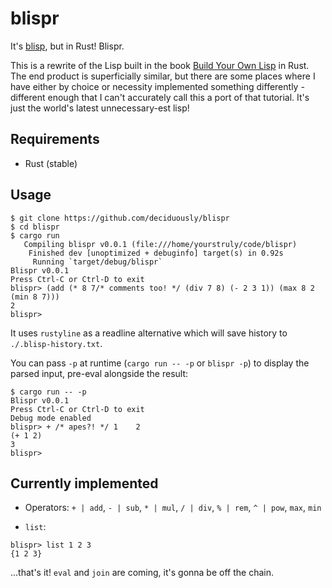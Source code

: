 # blispr

It's [blisp](https://github.com/deciduously/blisp), but in Rust!   Blispr.

This is a rewrite of the Lisp built in the book [Build Your Own Lisp](http://www.buildyourownlisp.com/) in Rust.  The end product is superficially similar, but there are some places where I have either by choice or necessity implemented something differently - different enough that I can't accurately call this a port of that tutorial.  It's just the world's latest unnecessary-est lisp!

## Requirements

* Rust (stable)

## Usage

```blispr
$ git clone https://github.com/deciduously/blispr
$ cd blispr
$ cargo run
   Compiling blispr v0.0.1 (file:///home/yourstruly/code/blispr)
    Finished dev [unoptimized + debuginfo] target(s) in 0.92s
     Running `target/debug/blispr`
Blispr v0.0.1
Press Ctrl-C or Ctrl-D to exit
blispr> (add (* 8 7/* comments too! */ (div 7 8) (- 2 3 1)) (max 8 2 (min 8 7)))
2
blispr>
```

It uses `rustyline` as a readline alternative which will save history to `./.blisp-history.txt`.

You can pass `-p` at runtime (`cargo run -- -p` or `blispr -p`) to display the parsed input, pre-eval alongside the result:

```blispr
$ cargo run -- -p
Blispr v0.0.1
Press Ctrl-C or Ctrl-D to exit
Debug mode enabled
blispr> + /* apes?! */ 1    2
(+ 1 2)
3
blispr>
```

## Currently implemented

* Operators: `+ | add`, `- | sub`, `* | mul`, `/ | div`, `% | rem`, `^ | pow`, `max`, `min`

* `list`:

```
blispr> list 1 2 3
{1 2 3}
```

...that's it!  `eval` and `join` are coming, it's gonna be off the chain.
